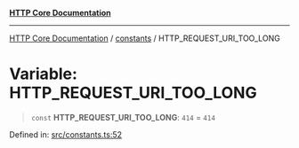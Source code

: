 [**HTTP Core Documentation**](../../README.md)

***

[HTTP Core Documentation](../../README.md) / [constants](../README.md) / HTTP\_REQUEST\_URI\_TOO\_LONG

# Variable: HTTP\_REQUEST\_URI\_TOO\_LONG

> `const` **HTTP\_REQUEST\_URI\_TOO\_LONG**: `414` = `414`

Defined in: [src/constants.ts:52](https://github.com/stonemjs/http-core/blob/38177eda1505fdb30323b11ec31ef2a0f0840267/src/constants.ts#L52)
